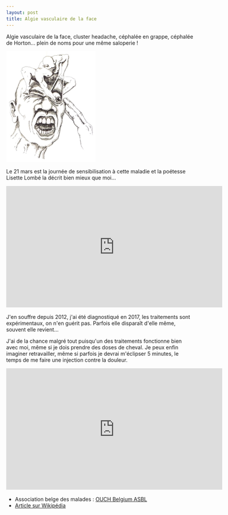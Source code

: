 ```yaml
---
layout: post
title: Algie vasculaire de la face
---
```


Algie vasculaire de la face, cluster headache, céphalée en grappe, céphalée de Horton... plein de noms pour une même saloperie !

![Algie vasculaire de la face](https://raw.githubusercontent.com/Yoplala/yoplala.github.io/master/images/algie.jpg)

Le 21 mars est la journée de sensibilisation à cette maladie et la poétesse Lisette Lombé la décrit bien mieux que moi...

<iframe width="582" height="327" src="https://www.youtube.com/embed/06tZBxn1cMM" title="YouTube video player" frameborder="0" allow="accelerometer; autoplay; clipboard-write; encrypted-media; gyroscope; picture-in-picture" allowfullscreen></iframe>

J'en souffre depuis 2012, j'ai été diagnostiqué en 2017, les traitements sont expérimentaux, on n'en guérit pas. Parfois elle disparaît d'elle même, souvent elle revient...

J'ai de la chance malgré tout puisqu'un des traitements fonctionne bien avec moi, même si je dois prendre des doses de cheval. Je peux enfin imaginer retravailler, même si parfois je devrai m'éclipser 5 minutes, le temps de me faire une injection contre la douleur.


<iframe width="582" height="327" src="https://www.youtube.com/embed/iE0_0Ponqok" title="YouTube video player" frameborder="0" allow="accelerometer; autoplay; clipboard-write; encrypted-media; gyroscope; picture-in-picture" allowfullscreen></iframe>


- Association belge des malades : [OUCH Belgium ASBL](https://ouch-belgium.be/fr/)
- [Article sur Wikipédia](https://fr.wikipedia.org/wiki/Algie_vasculaire_de_la_face)

